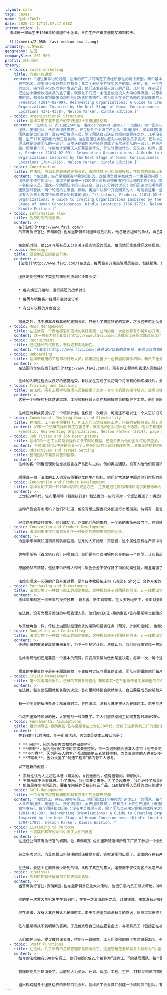 ```yaml
---
layout: case
tags: cases
name: 法维（FAVI）
date: 2020-11-17T14:57:47.618Z
introduction: |-
  法维是一家诞生于1956年的法国中小企业，专门生产汽车变速箱叉和铜转子。

  ![](/media/2_058n-favi-medium-small.png)
industry: C.制造业
geography: 法国
companySize: 201-500
profit: 营利组织
theory:
  - topic: sales-marketing
    title: 向客户传递爱
    content: "通过集体讨论过程，法维的员工共同确定了该组织存在的两个原因，两个基本目的：第一个是在哈伦库尔地区提供有意义的工作，哈伦库尔是法国北部的一个\
      农村地区，那里很少有好的工作机会；第二个是给予并接受客户的爱。是的，爱，一个在商界很少听到的词，在蓝领制造业环境中更是出人意料。在法维，爱有了真正\
      的意义。操作员不仅仅向客户发送产品，他们还发送投入真心的产品。几年前，在圣诞节前后，法维的一个员工把多余的黄铜铸成了一些圣诞老人和驯鹿的小雕像。他\
      把这些小雕像放进成品的盒子里，就像孩子们把一条信息放进投入大海的漂流瓶，并想象有人会在某处发现它。此后，其他个人也开始接受这一想法，并在一年中的任\
      意时间，都会将黄铜雕像添加到他们发送的货物中，作为对会在会在拆箱时发现雕像的大众汽车或沃尔沃装配线上工作的同行的一点爱的表达。^\\[Laloux,
      Frederic (2014-02-09). Reinventing Organizations: A Guide to Creating
      Organizations Inspired by the Next Stage of Human Consciousness (Kindle
      Locations 4371-4378). Nelson Parker. Kindle Edition.]"
  - topic: Organizational Structure
    title: 法维采用了基于客户的平行团队＋支持团队结构
    content: "法维的工厂员工超过500名，组成21个被称为“迷你工厂”的团队，每个团队由15到35人组成。大多数团队都服务特定的客户或客户类型（大众汽车\
      团队、奥迪团队、沃尔沃团队等等）。还包括几个上游生产团队（铸造团队、模具维修团队、维护团队）和支持团队（工程、质量、实验室、管理和销售支持）。每个\
      团队都是自组织的；没有中层管理人员，除了团队自己决定的规则或程序之外，几乎没有其他规则或程序。管理职能几乎都消失了。以前的人力资源、计划、调度、工\
      程、生产IT和采购部门都已经关闭。这些管理任务都由团队中的操作员来完成，团队自己负责进行招聘、采购、计划和调度。销售部也被解散了。奥迪的销售客户经\
      理现在是奥迪团队的一部分，沃尔沃的销售客户经理也成了沃尔沃团队的一部分。在客户经理小组之上，不存在别的销售主管。在旧的结构中，白领们在办公室里通过\
      窗户俯瞰着车间，详细地计划着工人们需要做什么、什么时候做什么、怎么做。如今，蓝领工人实际上穿上了自己的白领，不再接受上级的指示。^\\[Lalou\
      x, Frederic (2014-02-09). Reinventing Organizations: A Guide to Creating
      Organizations Inspired by the Next Stage of Human Consciousness (Kindle
      Locations 1704-1715). Nelson Parker. Kindle Edition.]"
  - topic: Coordination
    title: 在法维，协调工作是通过定期会议、临时项目小组和反向授权，在自愿的基础上有机进行的。
    content: "在法维，生产是根据客户需求组织的。这使得负载平衡成为一个重要的问题：由于客户订单的波动性，在任何给定的一天，一些团队可能工作太多，而另一些\
      团队的工作可能太少。法维不是雇佣一个COO或人员规划师来决定团队间的工作分配，而是选择了一个更有机、更优雅的解决方案。每隔一段时间，由每个团队抽出\
      一名指定人员，组成一个跨团队小组一起开会，进行几分钟的讨论；他们迅速讨论哪些团队人手过剩或不足；回到团队后，他们会根据会议内容，征集一些愿意到其他\
      团队暂时替换一两个轮班的志愿者。例如，奥迪车队那个开会回来的人，可能会征集一些愿意和沃尔沃车队共度一天的志愿者。事情是在自愿的基础上有机地发生的；\
      没有人会被上级强行调换或分配到其他团队。^\\[Laloux, Frederic (2014-02-09). Reinventing
      Organizations: A Guide to Creating Organizations Inspired by the Next
      Stage of Human Consciousness (Kindle Locations 1766-1772). Nelson Parker.
      Kindle Edition.]"
  - topic: Information Flow
    title: 危机时刻的信息流。
    content: >-
      在[法维](http://www.favi.com/),
      的首席执行官让-弗朗索瓦·佐布里斯特面对困难或危机时，他总是会坦诚的承认，自己需要员工的帮助，才能找到好的解决方案。冲动之下，他不止一次地在车间里走来走去，让每个人都停下机器，然后爬上肥皂盒，把自己的问题告诉所有员工，试图找出解决办法。


      在危机时刻，他公开与所有员工分享关于现实情况的信息，相信他们能处理好这些信息。因此，员工没有被保护在虚伪的安全感内。每个人，不管级别高低，都可以借此机会感受所接触到信息的影响，并与之产生共鸣。听众中的人们大声提出问题和建议。他们一起找到了克服危机的集体行动方针。
  - topic: Meetings
    title: 适合制造业的会议节奏。
    content: >-
      [法维](http://www.favi.com/)在过去，每周会召开高级管理层会议，包括销售、生产、维护、财务、人力资源等部门的负责人。现在这些会议都分散在团队级别召开。


      团队定期召开如下类型的简短的协调和决策会议：


      * 每次换班开始时，进行简短的战术讨论

      * 每周与销售客户经理开会讨论订单

      * 有公开议程的月度会议


      除此之外，几乎根本没有其他的定期会议。只是为了相应特定的需要，才会召开跨团队会议。
  - topic: Mood Management
    title: 在法维有一个表达感恩和颂扬的美好实践：公司的每一次会议都有个特殊的开场，每个参会者依次分享他们最近感谢或祝贺过某人的一个简短故事。
    content: 这一强有力的[法维](http://www.favi.com/)法维会议开场实践对会议产生了有效的影响：滋养了可能性、感激、庆祝和信任的情绪。关注他人及其成就，可以使注意力从成员们可能代入会议室的个人思绪上转移开来，回到当下。几年后，这种做法开始在[法维](http://www.favi.com/)人中得到稳固，于是就被停止了（不再需要了）。这可能会以另一种形式再次出现。这类做法会不断演变。这些应该让人感到新鲜并有意义，而不是形式化和固定的。
  - topic: Recruitment
    title: 通过延长的试用期，来保证双向适配性。
    content: "[法维](http://www.favi.com/)通过设定延长的试用期，来保证双方都能有机会测试这个匹配是否有意义。"
  - topic: Onboarding
    title: 法维新雇用的工程师和行政人员，都接受过至少一台机器的操作培训。新员工也会在结束入职流程时，给他们要加入团队的同事们写一封自由形式的公开信，表达喜悦和感激之情。
    content: >-
      在法国汽车供应商[法维](http://www.favi.com/)，所有的工程师和管理人员都接受过至少一台机器的操作培训。这项训练经常得到很好的利用：当出现必须紧急发货的订单时，所有的人手都会被召集到前线赶工。白领们会从一楼的办公室走下来，操作几个小时机器。这是一个很好的社区建设实践。担任工程师和行政职务的人员，这时反而是在机器操作员的指导下完成工作。让他们有机会亲眼目睹机器上的工作有多辛苦，需要多少技巧。一天结束，当订单准时发出时，同事们都对共同完成的工作感到自豪。


      法维的入职过程会以良好的感觉结束。新队友在完成了最初两个月所有的训练模块后，会被要求给他们要加入的团队写一封公开信。对于这封信应该写些什么，没有任何指示，所以新员工往往会深入挖掘自己的个性，寻找值得一提的东西。这些信一次又一次深深地表达了感激和喜悦。许多新加入法维的蓝领工人，过去都有过不被信任、服从指挥和控制的经历和心理伤痕。加入一个能够得到信赖，并认为他们的发言很重要的环境，往往会感到一种开创性经验。对于许多机器操作员来说，写作不是他们首选的表达方式。为这封信找到合适的词语，需要很多努力。于是这种做法类似于一种仪式，一种进入社区连带感的成人礼。
  - topic: Training and Coaching
    title: 在法维，所有工程师和管理人员都接受了至少一台车间机器的操作培训。这项训练在必须紧急交付订单时很有用。所有人都到一线去。白领们会从办公室出来，操作几个小时机器。
    content: >-
      这是一个很好的社区建设实践。工程师和行政人员在机器操作员的指导下工作。他们亲眼看到了这项工作有多辛苦，需要多少技能。当订单按时发货时，同事们都为自己的成就感到自豪。


      法维还为新成员提供了一个培训计划。但仅仅一次培训，可能还不足以让一个人忘却旧习惯，重新养成新习惯。因此，最初的培训单元被扩大，后续培训和讲习班交织在日常生活中。首席执行官让·弗朗索瓦·佐布里斯特过去在每周五上午会主持一个小时的会议，对任何想加入的成员开放。主题：深入了解法维的核心组织工具之一。（法维称之为索引卡，因为这些流程实际上是以索引卡的形式提供给员工的。）培训内容包括组织目标、价值观、决策机制和精益制造技术。
  - topic: Commitment, Working Hours and Flexibility
    title: 在法维，上下班不需要打卡。但工人们仍然会轮班工作，轮班的安排只表示预计这段时间大概要在车间里度过。
    content: 如果一个法维的操作员正在盖房子，就向他的团队提出这个话题。他为了和建筑工人在一起，希望换上夜班。他询问哪个同事愿意换班四个月。于是他很快就找到了一个换班安排，这不需要正式的人力资源管理审批流程。^\[Laloux,
      Frederic. Reinventing Organizations. Nelson Parker (2014), page 183]
  - topic: Job Titles and Job Descriptions
    title: 法维I的一名工人可能会操作许多不同的机器，还能负责为他的团队订购供应品，也能领导一些持续改进的活动，并负责为团队招聘新人。除了招聘目的之外，基本上没人会费心写下工作描述。
    content: 不过法维团队中还是会又一个人担任团队的大部分管理角色，法维无奈的称他们为“团队领导”，因为这个称呼可能意味着对同事具有等级权力。法维发现，最好留下一个能在一线团队中自由活动的人，他只在需要帮助的时候才偶尔操作机器。法维的团队领导是同事们的教练和信息交流中心，在需要与其他团队协调时充当关键人物。然而，这种选择是有风险的。我们的等级制度文化包袱是如此强大，随着时间的推移，团队领导困难开始表现得像个控制者，成为团队的主要决策者。不过法维设置了一个简单但功能强大的减压阀，如果一个团队领导表现出权力欲望而让人不舒服：工人可以随时选择离开并加入另一个团队。团队领导者没有任何有效的方法能用来强迫人们做出非自主的行为（受领导控制）；他们当然没有权力单方面解雇员工。如果他们开始专制，人们就可以走开。
  - topic: Objectives and Target Setting
    title: 营销团队不需要背营销指标。
    content: >-
      法维的客户销售经理岗位也被包含在产品团队之内，例如奥迪团队。没有人给他们设置销售目标。他们的动机是为客户提供良好的服务，面对来自中国的竞争，保持并在可能的情况下增加工厂能提供的工作岗位。对客户经理来说，为团队提供工作是一种比来自任何销售主管的销售目标都要强烈的动力。在法维，销售订单的数量是按照雇佣人数来计算，而不是以产值金额单位来讨论；因此，这里没有“我们接到了一百万的订单”，而是“我们接到了10个人工作的订单”。这符合组织目标：在就业机会稀缺的地区创造就业机会。


      顺便说一句，法维的工人也没有需要达成的生产指标。他们非常清楚中国对他们市场的影响，并很清楚的把握着他们从销售客户经理那里得到的反馈信息。操作员会据此为自己设定加工工件的目标时间，并根据该目标监控自己的性能。
  - topic: Innovation and Product Development
    title: 法维发明了第一种100%纯铜的成型方法——主要是通过挑战精神和追求美善做动力，没有做任何市场研究。
    content: >-
      上世纪90年代，佐布里斯特（首席执行官）和法维的一些同事对一个想法着迷了：铸造厂总是生产合金，因为纯铜不能模压。法维是否能以某种方式制造出由100%纯铜制成的、迄今被认为不可能成形的工业产品呢？他们开始敲敲打打，反复摸索。


      这种产品会有市场吗？他们不知道，但没有想过要委托外部进行市场研究。纯铜有一些合金所不具备的特性，如导电性；这种特性一定有其用途。真正让他们兴奋的，不是他们可能发现的市场。他们只是被看似不可能的美感所激励：塑造纯铜。


      经过两年的敲打修补，他们成功了。正如他们所想象的，一个新的市场来敲门了。纯铜转子在电动机中具有非常有趣的特性。这已经成为法维的一项重要业务。^\[Laloux, Frederic. Reinventing Organizations. Nelson Parker (2014), page 208]
  - topic: Innovation and Product Development
    title: 法维利用美学和直觉发明了一种新型的医院用抗菌铜合金。
    content: >-
      冶金学家早就知道铜具有防腐性能。法维的人开始想：真遗憾，这个属性没有在产品中得到使用。一个小组开始尝试改善医院的抗菌铜设备。一个原型很快就产生了有希望的结果，但是佐布里斯特（首席执行官）被哪个原型的颜色所困扰。他发现，略带红色的铜让人想起19世纪旧疗养院的褪色世界。


      佐布里斯特（首席执行官）问项目组，他们是否可以用银色合金制造一个原型，让它看起来更像与我们的现代设备联系在一起的不锈钢。团队嘲笑道：这根本没有意义。合金中添加的材料会使铜失去防腐性能。佐布里斯特（首席执行官）知道自己没有立足之地。但他有一种深刻的审美观和直觉，认为这是值得追求的。他设法说服团队试一试。


      原因仍然不清楚，但结果令所有人惊讶：银色合金不仅保持了铜的防腐性能，而且增强了铜的防腐性能。这又为法维打开了一个新市场。


      法维实现这一突破的产品开发过程，是与日本教授柴庄司（Shiba Shoji）合作开发的。这个设计过程的明确动力是源于情感，美和直觉。^\[Laloux, Frederic. Reinventing Organizations. Nelson Parker (2014), page 209]
  - topic: Purchasing and Investments
    title: 法维实施了一种自下而上的规划模式，这种规划基于对团队的信任，让一线提出切合实际的预算要求。如预算内容有冲突，也靠各队代表自行解决。
    content: >-
      法维每年制定一次来年的投资预算——新机器、新工具等等。在大多数组织中，会由财务部门对这些预算要求提出质疑，最终由经营委员会或首席执行官跨部门进行仲裁，以便将更多资金投向某个特定方向。这个过程其实开了政治扯皮的绿灯。所有人都力争得到更大的蛋糕。对于中层管理者来说，预算的大小往往是衡量他们地位的标准。他们尽最大努力，通过他们掌握的任何正式和非正式渠道，去影响执行委员会的决策者。


      在法维，没有为预算而战的中层管理人员，他们的CEO让-弗朗索瓦•佐布里斯特也拒绝扮演父亲的角色，因为传统上是父亲决定如何在孩子们之间分配糖果。因团队知道不会发生讨价还价，所以他们不会一开始就抛出夸大的数字；他们会根据现实的需要提出现实的要求。在大多数年份，当团队的预算加起来时，得到的数字很合理，于是所有的计划都得到批准，既没有讨论也没有投票。团队被信任会做正确的事情；如果一个团队想得到一台镀金的机器，其他团队会很快注意到，这种来自同伴的压力，会自我调节各种问题。在这些年里，当合并预算超出了合理的范围时，CEO只需让团队坐在一起谈论一下，然后向他提出修改后的计划。每个团队派代表聚在一起，把所有的计划放在一张桌子上。他们会一起看，每个计划中，哪些更重要，哪些是可以推迟的。在一两次会议中，问题总是得到解决。


      与其他角色一样，传统上由团队经理负责的采购和投资任务（预算、计划和控制），也都分散在团队的各个成员之间。法维的一个工人可能操作多台不同的机器，同时负责为团队订购用品，还领导多项持续改进行动，并负责团队招聘。^\[Laloux, Frederic. Reinventing Organizations. Nelson Parker (2014), page 77-79 and following]
  - topic: Budgeting and Controlling
    title: 法维实施了一种自下而上的规划模式，这种规划基于对团队的信任，让一线提出切合实际的预算要求。如预算内容有冲突，也靠各队代表自行解决。
    content: >-
      传统组织的做法是展望未来五年，为下一年制定计划。法维认为，我们应该像农民一样思考；展望未来20年，只为第二天做计划。一个人必须远眺以决定种哪种果树或种哪种庄稼。但在年初计划确切的收获日期是毫无意义的。尽管我们努力，但我们无法控制天气、庄稼或土壤。这些都是我们无法控制的生命。一个农民如果严格按照计划行事，而不是感知和适应现实，他很快就会挨饿。


      法维发现他们还是需要一个基本的预算，只要用来帮助做出某些决定。每年一次，每个运营团队（法维由客户团队组成，例如大众汽车团队、沃尔沃团队等，以及支持团队，例如铸造团队、维护团队等）每月对未来一年的销售和成本进行预测。这些数字加起来，不管结果如何，都被认为是法维的总体预算。然后，该预算可用于为决策提供信息，例如，据此确定需要获得的供应合同中预期的金属采购吨位。


      预算的主要目的不是用于跟踪绩效：不做每月实际与预算的比较。团队只需跟踪他们每月的数字，如果数字不令人满意（与前一个月或前一年相比，或与某些比率相比），他们会自行讨论纠正措施。法维I在其《管理宣言》中，以一种挑衅性的方式表达了对预算的思考：在新的思维方式中，我们的目标是，在莫名其妙中赚钱，而不是旧式的，在精准把控中亏钱。法维目前没有上市，是私有公司，所以不需要向外部股东报告。
  - topic: Crisis Management
    title: 第一次海湾战争后，法维的首席执行官让-弗朗索瓦•佐布里斯特曾向车间里的每个人求助。
    content: >-
      在法维，每当面临困难和关键的决定，佐布里斯特都会欣然承认，自己需要成员的帮助来找到一个好的答案。这是一个常见的现象。他会一时冲动，而在车间里走来走去，让每个人都停下机器，然后会爬上肥皂盒，跟所有的员工分享难题，试图找出行动的方向。他领导期间的第一次重大危机发生在1990年，第一次海湾战争后，汽车订单锐减。库存不断增加，根本没有足够的工作让工人们忙碌。急需降低产能和成本。


      有一个明显的解决办法：解雇临时工。但在法维，没有人真正被认为是临时工。由于与法国劳动法有关的原因，新员工被雇佣为临时工，为期18个月，然后才得到一份完整的雇佣合同。他们中的大多数人已经被认为是团队的正式成员。如果选择解雇临时工，法维将违背组织对临时工的道德承诺，并将失去已经做出培训投资的人才，也许危机在几个月后就能恢复。许多问题没有明确的答案，佐布里斯特发现自己站在了肥皂盒上，与所有轮班的员工（包括正在被决定命运的临时工）分享了他的困境。听众中的人们大声提出问题和建议。一位工人说：“这个月，我们为什么不都只工作三周，拿三周的工资，然后就可以保留临时工呢？如果需要的话，下个月我们也会做同样的事情。”同时的点头，表示这个提议可以付诸表决。


      令佐布里斯特惊讶的是，大家居然一致同意了。工人们居然刚刚主动同意暂时减薪25%。不到一个小时，问题就解决了，机器噪音再次回荡在工厂周围。佐布里斯特控制恐惧情绪的能力，为一种更具成效的，更赋能的方法铺平了道路。这同时表明，让员工共同面对一个严峻的课题，可以激发他们自己组织起来，走出困境。
  - topic: Fundamental Assumptions
    title: 组织领导让·弗朗索瓦·佐布里斯特在上世纪80年代，分析了这家传统工厂的组织结构图。他和同事们一起，明确提出了关于组织中男性和女性的基本假设。然后他们定义了三个新的假设，随着时间的推移，这些假设已经成为工厂内部的经咒。
    content: |-
      在1980年代的法维，关于组织活动，男女成员基本上被认为是：

      * **小偷**，因为所有东西都锁在储藏室里。
      * **懒惰**，因为他们的工作时间需要被控制，每一次迟到都会被某人惩罚（他不会问迟到的原因）。
      * **不可靠**，因为所有人的生产活动都由第三者监督控制，而负责监控的人也肯定不很可靠，所以采用着完好的通用控制机制。
      * **不聪明**，因为设置了“制造工程师”部门替工人思考。

      以下是新的假设：

      * 系统性认为人之初性本善（可靠的，自我激励的，值得信赖的，聪明的）。
      * 不快乐就不会有成绩。为了快乐、我们需要负责任。为了负起责任，我们必须了解自己为什么和为谁工作，并能自由决定如何工作。
      * 价值是在车间创造的。要由车间操作员精心打造产品，CEO和管理人员好的也只能提供支持；不好的就是一线的障碍。
  - topic: Self-Management
    title: 一个没有中层管理职能的具有竞争力的全球供应商
    content: "法维的工厂共有500多名员工，他们组成21个被称为“迷你工厂”的团队，每个团队由15到35人组成。大多数团队都服务于特定的客户或客户类型（\
      大众汽车团队、奥迪团队、沃尔沃团队、水表团队等等）。还有几个上游生产团队（铸造团队、模具维修团队、维护团队）和支持团队（工程、质量、实验室、管理和\
      销售支持）。每个团队都自组织；没有中层管理人员，除了团队自己决定的规则或程序之外，几乎没有其他规则或程序。^\\[Laloux, Frederic
      (2014-02-09). Reinventing Organizations: A Guide to Creating Organizations
      Inspired by the Next Stage of Human Consciousness (Kindle Locations
      1704-1708). Nelson Parker. Kindle Edition.]"
  - topic: Listening to Purpose
    title: 一项突如其来的命令引发了人们的反省
    content: >-
      在担任公司首席执行官的初期，让-弗朗索瓦·佐布里斯特邀请所有工厂员工参加一个会议，目的是找出公司存在的问题。一家法国汽车制造商突然提出了一项拟议订单，引发了人们的反省。客户问法维能否在一年内不仅提供一个齿轮叉，而且提供一个完整的变速箱？这一订单将比法维所有的现有业务都要大。很多人认为这太冒险了。佐布里斯特认为，如果不仔细研究组织的目标，就不能作出决定。按照他的风格，他让整个公司都参与进来，在周五下午，依次与每次15人参加的小组开会。他出席会议时没有准备任何议程和程序；他相信他的同事们会在这些会议中，以某种方式自我组织起来。必要时每周五重新召开会议，直到他们回答了这个最根本的问题：我们的目的是什么？


      经过多次讨论，当显而易见但肤浅的想法被抛弃后，答案清晰地出现了。法维的存在有两个原因，两个基本目的：第一个是在哈伦库尔地区提供有意义的工作，哈伦库尔是法国北部的一个农村地区，那里很少有好的工作；第二个是给予和接受客户的爱。


      在法维，爱这个在商界很少听到的词，出现了真正的意义。运营商不仅仅向客户发送产品，他们还把真心投入在产品里。几年前，在圣诞节前后，法维的一个操作员把多余的黄铜铸成了一些圣诞老人和驯鹿的小雕像。他把这些小雕像放进成品的盒子里，就像孩子们把一条信息放进海里的漂流瓶，想象有人会在某处发现它。此后，其他操作员也开始接受这一想法，并在一年中的任意时间将黄铜雕像添加到他们的货物中，作为对在大众汽车（Volkswagen）或沃尔沃（Volvo）装配线上工作的同行的一点爱的象征，这些同行会在拆箱时发现这些雕像。^\[Laloux, Frederic (2014-02-09). Reinventing Organizations: A Guide to Creating Organizations Inspired by the Next Stage of Human Consciousness (Kindle Locations 4363-4378). Nelson Parker. Kindle Edition].
  - topic: Dismissal
    title: 危机时期替代解雇员工的更高尚选择
    content: >-
      当首席执行官让-弗朗索瓦·佐布里斯特面临重大决策时，他很乐意向员工寻求帮助。冲动之下，他不止一次地在车间里走来走去，让每个人都停下机器，然后爬上一个肥皂盒，分享他的难题。


      他的第一次重大危机发生在1990年，在第一次海湾战争之后，订单锐减。根本没有足够的工作让工人们忙碌。需要降低产能和成本。一个明显的解决办法是：解雇临时工。


      但在法维，没有人真正被认为是临时工。由于与法国劳动法有关的原因，新员工需要作为临时工被雇佣、为期18个月，然后才能得到一份完整的雇佣合同。大多数临时工已经被认为是团队的正式成员。如果解雇他们，法维等于违背了对他们的道德承诺，并将失去投入培训过的人才。而危机也许几个月后就能恢复。


      佐布里斯特找不到明确的答案，于是他发现自己站在肥皂盒上，与所有员工（包括正在被讨论命运的临时工）分享了他的困境。人们大声提出问题和建议。其中一个说，“这个月，我们为什么不都只工作三周，拿三周的工资，进而可以保留临时工呢？如果需要，我们下个月也会做同样的事情。”


      人们都在点头，提议被付诸表决，得到了一致同意。工人们刚刚同意了暂时减薪25%。不到一个小时，问题就解决了，机器噪音再次回荡在工厂周围。
  - topic: Staff Functions
    title: 在法维，几乎所有的总部管理职能都消失了，这些管理任务都被并入被称为“小型工厂”的基层团队。
    content: >-
      如今的法维拥有500多名员工，他们被组织成21个被称为“迷你工厂”的基层团队，每个团队由15至35人组成。大多数团队都服务于特定的客户或客户类型（大众汽车团队、奥迪团队、沃尔沃团队、水表团队等等）。还有一些上游生产团队（铸造团队、模具维修团队、维护团队）和支持团队（工程、质量、实验室、管理和销售支持）。每个团队都是自我组织的；没有中层管理人员，除了团队自己决定的规则或程序之外，几乎没有其他规则或程序。


      管理职能几乎都消失了。以前的人力资源、计划、调度、工程、生产、IT和采购部门都已经关闭。他们的任务已经被团队中的操作员接管，团队自己进行招聘、采购、计划和调度。


      当出现跨越多个团队边界的新项目机会时，法维员工会自荐并创建一个临时项目团队。有时，会任命一个人担当管理职能来协调各个团队，但这个人没有权力将决策强加给团队。例如，法维有一位工程师丹尼斯，他的职责是帮助不同的团队之间交流见解和最佳实践。他每天都在鼓励机器操作员去参观一下其他团队的成果。他无权强迫一个团队采纳另一个团队的好主意。他必须设法让团队成员自发的对其感兴趣并兴奋。如果他不能做到这一点，如果团队不再看到他工作中的附加值，那么他的这个岗位会自然消失。这时丹尼斯需要为自己找到另一个岗位来填补自己的任务空白。支撑这个岗位实现了真正的意义，他的功能就是支持团队而不是管理。这种定位在制造业环境是非常不寻常的——一个工程师的指责是为受教育程度较低（但技术水平较高）的蓝领工人服务，而不是指挥他们。^\[Source: Laloux, Frederic. Reinventing Organizations. Nelson Parker, Brussels, Belgium (2014)]
---
```

